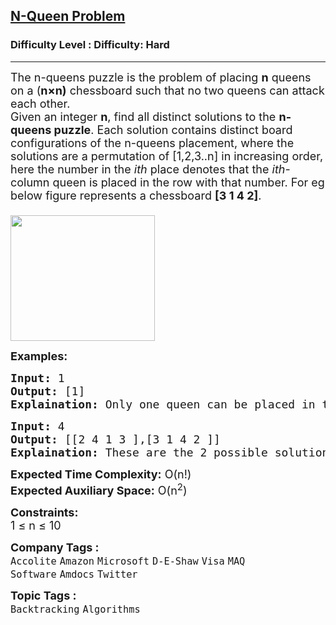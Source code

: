 <h2><a href="https://www.geeksforgeeks.org/problems/n-queen-problem0315/1">N-Queen Problem</a></h2><h3>Difficulty Level : Difficulty: Hard</h3><hr><div class="problems_problem_content__Xm_eO" bis_skin_checked="1"><p><span style="font-size: 18px;">The n-queens puzzle is the problem of placing <strong>n</strong> queens on a&nbsp;(<strong>n×n)</strong> chessboard such that no two queens can&nbsp;attack each other.<br>Given an integer <strong>n</strong>, find all distinct solutions to the <strong>n-queens puzzle</strong>. Each solution contains distinct board configurations of the n-queens placement, where the solutions are a permutation of [1,2,3..n] in increasing order, here the number in the <em>ith</em>&nbsp;place denotes&nbsp;that the <em>ith</em>-column queen is&nbsp;placed in the row with that number. For eg below figure represents a chessboard <strong>[3 1 4 2]</strong>.<br><br><img style="height: 201px; width: 231px;" src="https://contribute.geeksforgeeks.org/wp-content/uploads/ratinmaze_filled11-1.png" alt=""></span></p>
<p><strong><span style="font-size: 18px;">Examples:</span></strong></p>
<pre><span style="font-size: 18px;"><strong>Input: </strong>1
<strong>Output: </strong>[1]
<strong>Explaination: </strong>Only one queen can be placed in the single cell available.</span></pre>
<pre><span style="font-size: 18px;"><strong>Input: </strong>4
<strong>Output: </strong>[[2 4 1 3 ],[3 1 4 2 ]]
<strong>Explaination: </strong>These are the 2 possible solutions.<br></span></pre>
<p><span style="font-size: 18px;"><strong>Expected Time Complexity:</strong> O(n!)<br></span><span style="font-size: 18px;"><strong>Expected Auxiliary Space:</strong> O(n<sup>2</sup>)&nbsp;</span></p>
<p><strong style="font-size: 18px;">Constraints:<br></strong><span style="font-size: 18px;">1 ≤ n ≤ 10</span></p></div><p><span style=font-size:18px><strong>Company Tags : </strong><br><code>Accolite</code>&nbsp;<code>Amazon</code>&nbsp;<code>Microsoft</code>&nbsp;<code>D-E-Shaw</code>&nbsp;<code>Visa</code>&nbsp;<code>MAQ Software</code>&nbsp;<code>Amdocs</code>&nbsp;<code>Twitter</code>&nbsp;<br><p><span style=font-size:18px><strong>Topic Tags : </strong><br><code>Backtracking</code>&nbsp;<code>Algorithms</code>&nbsp;